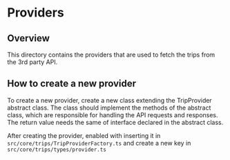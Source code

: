 # Providers

## Overview

This directory contains the providers that are used to fetch the trips from the 3rd party API.

## How to create a new provider

To create a new provider, create a new class extending the TripProvider abstract class. The class should implement the methods of the abstract class, which are responsible for handling the API requests and responses.
The return value needs the same of interface declared in the abstract class.

After creating the provider, enabled with inserting it in `src/core/trips/TripProviderFactory.ts` and create a new key in `src/core/trips/types/provider.ts`
